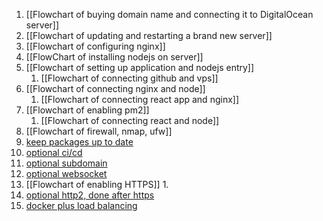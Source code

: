 1. [[Flowchart of buying domain name and connecting it to DigitalOcean server]]
2. [[Flowchart of updating and restarting a brand new server]]
3. [[Flowchart of configuring nginx]]
4. [[FlowChart of installing nodejs on server]]
5. [[Flowchart of setting up application and nodejs entry]]
	1. [[Flowchart of connecting github and vps]]
6. [[Flowchart of connecting nginx and node]]
	1. [[Flowchart of connecting react app and nginx]]
7. [[Flowchart of enabling pm2]]
	1. [[Flowchart of connecting react and node]]
8. [[Flowchart of firewall, nmap, ufw]]
9. [keep packages up to date](obsidian://open?vault=Obsidian%20Vault&file=Coding%2FCourses%2FFrontendMasters%20Full%20Stack%2FFlowchart%20of%20keeping%20packages%20up%20to%20date)
10. [optional ci/cd](obsidian://open?vault=Obsidian%20Vault&file=Coding%2FCourses%2FFrontendMasters%20Full%20Stack%2FFlowchart%20of%20CI%20CD)
11. [optional subdomain](obsidian://open?vault=Obsidian%20Vault&file=Coding%2FCourses%2FFrontendMasters%20Full%20Stack%2FFlowchart%20of%20adding%20a%20subdomain)
12. [optional websocket](obsidian://open?vault=Obsidian%20Vault&file=Coding%2FCourses%2FFrontendMasters%20Full%20Stack%2FFlowchart%20of%20adding%20websocket)
13. [[Flowchart of enabling HTTPS]]
	1. 
14. [optional http2, done after https](obsidian://open?vault=Obsidian%20Vault&file=Coding%2FCourses%2FFrontendMasters%20Full%20Stack%2FFlowchart%20of%20enabling%20http2)
15. [docker plus load balancing](obsidian://open?vault=Obsidian%20Vault&file=Coding%2FCourses%2FFrontendMasters%20Full%20Stack%2FFlowchart%20of%20docker%20plus%20load%20balancing)